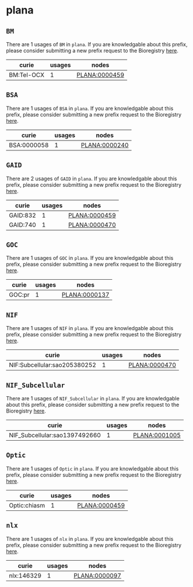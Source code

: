 # plana

## `BM`

There are 1 usages of `BM` in `plana`.
If you are knowledgable about this prefix, please consider submitting a new prefix
request to the Bioregistry [here](https://github.com/biopragmatics/bioregistry/issues/new?assignees=cthoyt&labels=New%2CPrefix&template=new-prefix.yml&title=%5BResource%5D%3A%20BM).

| curie      |   usages | nodes                                                         |
|------------|----------|---------------------------------------------------------------|
| BM:Tel-OCX |        1 | [PLANA:0000459](http://purl.obolibrary.org/obo/PLANA_0000459) |

## `BSA`

There are 1 usages of `BSA` in `plana`.
If you are knowledgable about this prefix, please consider submitting a new prefix
request to the Bioregistry [here](https://github.com/biopragmatics/bioregistry/issues/new?assignees=cthoyt&labels=New%2CPrefix&template=new-prefix.yml&title=%5BResource%5D%3A%20BSA).

| curie       |   usages | nodes                                                         |
|-------------|----------|---------------------------------------------------------------|
| BSA:0000058 |        1 | [PLANA:0000240](http://purl.obolibrary.org/obo/PLANA_0000240) |

## `GAID`

There are 2 usages of `GAID` in `plana`.
If you are knowledgable about this prefix, please consider submitting a new prefix
request to the Bioregistry [here](https://github.com/biopragmatics/bioregistry/issues/new?assignees=cthoyt&labels=New%2CPrefix&template=new-prefix.yml&title=%5BResource%5D%3A%20GAID).

| curie    |   usages | nodes                                                         |
|----------|----------|---------------------------------------------------------------|
| GAID:832 |        1 | [PLANA:0000459](http://purl.obolibrary.org/obo/PLANA_0000459) |
| GAID:740 |        1 | [PLANA:0000470](http://purl.obolibrary.org/obo/PLANA_0000470) |

## `GOC`

There are 1 usages of `GOC` in `plana`.
If you are knowledgable about this prefix, please consider submitting a new prefix
request to the Bioregistry [here](https://github.com/biopragmatics/bioregistry/issues/new?assignees=cthoyt&labels=New%2CPrefix&template=new-prefix.yml&title=%5BResource%5D%3A%20GOC).

| curie   |   usages | nodes                                                         |
|---------|----------|---------------------------------------------------------------|
| GOC:pr  |        1 | [PLANA:0000137](http://purl.obolibrary.org/obo/PLANA_0000137) |

## `NIF`

There are 1 usages of `NIF` in `plana`.
If you are knowledgable about this prefix, please consider submitting a new prefix
request to the Bioregistry [here](https://github.com/biopragmatics/bioregistry/issues/new?assignees=cthoyt&labels=New%2CPrefix&template=new-prefix.yml&title=%5BResource%5D%3A%20NIF).

| curie                        |   usages | nodes                                                         |
|------------------------------|----------|---------------------------------------------------------------|
| NIF:Subcellular:sao205380252 |        1 | [PLANA:0000470](http://purl.obolibrary.org/obo/PLANA_0000470) |

## `NIF_Subcellular`

There are 1 usages of `NIF_Subcellular` in `plana`.
If you are knowledgable about this prefix, please consider submitting a new prefix
request to the Bioregistry [here](https://github.com/biopragmatics/bioregistry/issues/new?assignees=cthoyt&labels=New%2CPrefix&template=new-prefix.yml&title=%5BResource%5D%3A%20NIF_Subcellular).

| curie                         |   usages | nodes                                                         |
|-------------------------------|----------|---------------------------------------------------------------|
| NIF_Subcellular:sao1397492660 |        1 | [PLANA:0001005](http://purl.obolibrary.org/obo/PLANA_0001005) |

## `Optic`

There are 1 usages of `Optic` in `plana`.
If you are knowledgable about this prefix, please consider submitting a new prefix
request to the Bioregistry [here](https://github.com/biopragmatics/bioregistry/issues/new?assignees=cthoyt&labels=New%2CPrefix&template=new-prefix.yml&title=%5BResource%5D%3A%20Optic).

| curie        |   usages | nodes                                                         |
|--------------|----------|---------------------------------------------------------------|
| Optic:chiasm |        1 | [PLANA:0000459](http://purl.obolibrary.org/obo/PLANA_0000459) |

## `nlx`

There are 1 usages of `nlx` in `plana`.
If you are knowledgable about this prefix, please consider submitting a new prefix
request to the Bioregistry [here](https://github.com/biopragmatics/bioregistry/issues/new?assignees=cthoyt&labels=New%2CPrefix&template=new-prefix.yml&title=%5BResource%5D%3A%20nlx).

| curie      |   usages | nodes                                                         |
|------------|----------|---------------------------------------------------------------|
| nlx:146329 |        1 | [PLANA:0000097](http://purl.obolibrary.org/obo/PLANA_0000097) |

